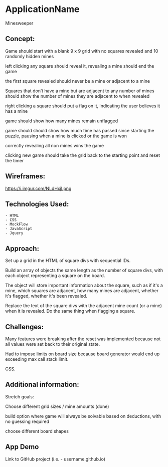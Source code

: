 # ApplicationName
Minesweeper

## Concept: 

Game should start with a blank 9 x 9 grid with no squares revealed and 10 randomly hidden mines

left clicking any square should reveal it, revealing a mine should end the game

the first square revealed should never be a mine or adjacent to a mine

Squares that don’t have a mine but are adjacent to any number of mines should show the number of mines they are adjacent to when revealed

right clicking a square should put a flag on it, indicating the user believes it has a mine

game should show how many mines remain unflagged

game should should show how much time has passed since starting the puzzle, pausing when a mine is clicked or the game is won

correctly revealing all non mines wins the game

clicking new game should take the grid back to the starting point and reset the timer


## Wireframes:

https://i.imgur.com/NLdHxjl.png

## Technologies Used:
    - HTML
    - CSS 
    - MockFlow
    - JavaScript
    - Jquery

## Approach: 

Set up a grid in the HTML of square divs with sequential IDs.

Build an array of objects the same length as the number of square divs, with each object representing a square on the board.

The object will store important information about the square, such as if it's a mine, which squares are adjacent, how many mines are adjacent, whether it's flagged, whether it's been revealed.

Replace the text of the square divs with the adjacent mine count (or a mine) when it is revealed. Do the same thing when flagging a square.


## Challenges: 

Many features were breaking after the reset was implemented because not all values were set back to their original state.

Had to impose limits on board size because board generator would end up exceeding max call stack limit.

CSS.

## Additional information:

Stretch goals:

Choose different grid sizes / mine amounts (done)

build option where game will always be solvable based on deductions, with no guessing required

choose different board shapes

## App Demo 
Link to GitHub project (i.e. - username.github.io)